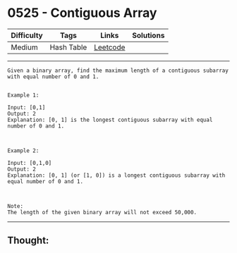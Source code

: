 # 0525 - Contiguous Array

Difficulty  | Tags | Links | Solutions
----------- | ---- | ----- | -----
Medium | Hash Table | [Leetcode](https://leetcode.com/problems/contiguous-array/description/) |


-----------

```
Given a binary array, find the maximum length of a contiguous subarray with equal number of 0 and 1. 


Example 1:

Input: [0,1]
Output: 2
Explanation: [0, 1] is the longest contiguous subarray with equal number of 0 and 1.



Example 2:

Input: [0,1,0]
Output: 2
Explanation: [0, 1] (or [1, 0]) is a longest contiguous subarray with equal number of 0 and 1.



Note:
The length of the given binary array will not exceed 50,000.
```

-----------

## Thought:
